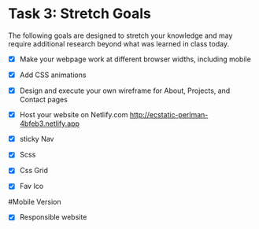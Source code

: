 # Task 3: Stretch Goals
The following goals are designed to stretch your knowledge and may require additional research beyond what was learned in class today.

- [x] Make your webpage work at different browser widths, including mobile
- [x] Add CSS animations
- [x] Design and execute your own wireframe for About, Projects, and Contact pages
- [x]  Host your website on Netlify.com http://ecstatic-perlman-4bfeb3.netlify.app

- [x]  sticky Nav
- [x]  Scss
- [x]  Css Grid
- [x]  Fav Ico


#Mobile Version

- [x] Responsible website
